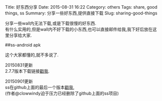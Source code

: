 Title: 好东西分享
Date: 2015-08-31 16:22
Category: others
Tags: share, good things, ss
Summary: 分享一些好东西,提供直接下载
Slug: sharing-good-things

分享一些wall内无法下载,或是下载很慢的好东西.  
有什么实用的,但是wall内不好下载的小东西,也可以直接邮件给我,我下好后放在这里分享给大家.

##ss-android apk

这个大家都懂的,就不多说了.

20150831更新  
2.7.7版本下载链接[戳我]({attach}/files/shadowsocks-nightly-2.7.7.apk).

20150901更新  
ss在github上面的最后一个版本[戳我]({attach}/files/shadowsocks-2.8.2.zip),  
(作者@clowwindy迫于压力已经删除了github上面的ss项目)
